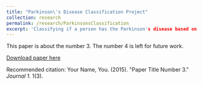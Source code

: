 ```yaml
---
title: "Parkinson\'s Disease Classification Project"
collection: research
permalink: /research/ParkinsonsClassification
excerpt: 'Classifying if a person has the Parkinson's disease based on data collected from experiments.'
---
```



This paper is about the number 3. The number 4 is left for future work.

[Download paper here](http://academicpages.github.io/files/paper3.pdf)

Recommended citation: Your Name, You. (2015). "Paper Title Number 3." <i>Journal 1</i>. 1(3).




